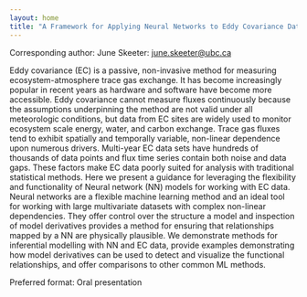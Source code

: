 ```yaml
---
layout: home
title: "A Framework for Applying Neural Networks to Eddy Covariance Data"
---
```



Corresponding author: June Skeeter: june.skeeter@ubc.ca

Eddy covariance (EC) is a passive, non-invasive method for measuring ecosystem-atmosphere trace gas exchange. It has become increasingly popular in recent years as hardware and software have become more accessible. Eddy covariance cannot measure fluxes continuously because the assumptions underpinning the method are not valid under all meteorologic conditions, but data from EC sites are widely used to monitor ecosystem scale energy, water, and carbon exchange. Trace gas fluxes tend to exhibit spatially and temporally variable, non-linear dependence upon numerous drivers. Multi-year EC data sets have hundreds of thousands of data points and flux time series contain both noise and data gaps. These factors make EC data poorly suited for analysis with traditional statistical methods. Here we present a guidance for leveraging the flexibility and functionality of Neural network (NN) models for working with EC data. Neural networks are a flexible machine learning method and an ideal tool for working with large multivariate datasets with complex non-linear dependencies. They offer control over the structure a model and inspection of model derivatives provides a method for ensuring that relationships mapped by a NN are physically plausible. We demonstrate methods for inferential modelling with NN and EC data, provide examples demonstrating how model derivatives can be used to detect and visualize the functional relationships, and offer comparisons to other common ML methods.

Preferred format: Oral presentation
